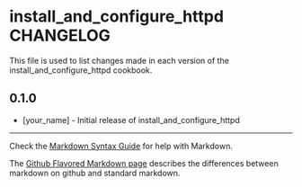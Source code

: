 # install_and_configure_httpd CHANGELOG

This file is used to list changes made in each version of the install_and_configure_httpd cookbook.

## 0.1.0
- [your_name] - Initial release of install_and_configure_httpd

- - -
Check the [Markdown Syntax Guide](http://daringfireball.net/projects/markdown/syntax) for help with Markdown.

The [Github Flavored Markdown page](http://github.github.com/github-flavored-markdown/) describes the differences between markdown on github and standard markdown.
